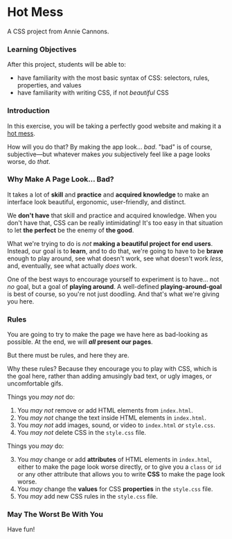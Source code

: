 # Hot Mess

A CSS project from Annie Cannons.

### Learning Objectives

After this project, students will be able to:

- have familiarity with the most basic syntax of CSS: selectors, rules, properties, and values
- have familiarity with writing CSS, if not _beautiful_ CSS

### Introduction

In this exercise, you will be taking a perfectly good website and making it a [hot mess](https://www.dictionary.com/e/slang/hot-mess/).

How will you do that? By making the app look... _bad_. "bad" is of course, subjective—but whatever makes _you_ subjectively feel like a page looks worse, do _that_.

### Why Make A Page Look... Bad?

It takes a lot of **skill** and **practice** and **acquired knowledge** to make an interface look beautiful, ergonomic, user-friendly, and distinct.

We **don't have** that skill and practice and acquired knowledge. When you don't have that, CSS can be really intimidating! It's too easy in that situation to let **the perfect** be the enemy of **the good**. 

What we're trying to do is _not_ **making a beautiful project for end users**. Instead, our goal is to **learn**, and to do that, we're going to have to be **brave** enough to play around, see what doesn't work, see what doesn't work _less_, and, eventually, see what actually _does_ work.

One of the best ways to encourage yourself to experiment is to have... not _no_ goal, but a goal of **playing around**. A well-defined **playing-around-goal** is best of course, so you're not just doodling. And that's what we're giving you here.

### Rules

You are going to try to make the page we have here as bad-looking as possible. At the end, we will **_all_ present our pages**.

But there must be rules, and here they are.

Why these rules? Because they encourage you to play with CSS, which is the goal here, rather than adding amusingly bad text, or ugly images, or uncomfortable gifs.

Things you _may not_ do:

1. You _may not_ remove or add HTML elements from `index.html`.
2. You _may not_ change the text inside HTML elements in `index.html`.
3. You _may not_ add images, sound, or video to `index.html` _or_ `style.css`.
5. You _may not_ delete CSS in the `style.css` file.

Things you _may_ do:

3. You _may_ change or add **attributes** of HTML elements in `index.html`, either to make the page look worse directly, or to give you a `class` or `id` or any other attribute that allows you to write **CSS** to make the page look worse.
4. You _may_ change the **values** for CSS **properties** in the `style.css` file.
6. You _may_ add new CSS rules in the `style.css` file.

### May The Worst Be With You

Have fun!
